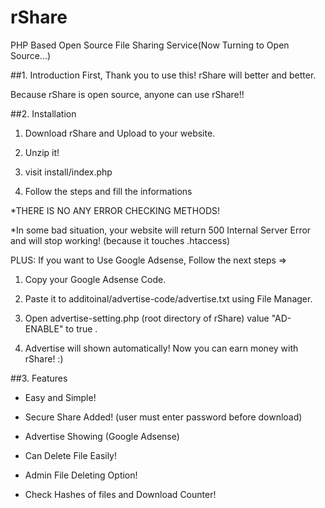 # rShare
PHP Based Open Source File Sharing Service(Now Turning to Open Source...)

##1. Introduction
First, Thank you to use this! rShare will better and better. 

Because rShare is open source, anyone can use rShare!!

##2. Installation
1. Download rShare and Upload to your website.
2. Unzip it!

3. visit install/index.php

4. Follow the steps and fill the informations

*THERE IS NO ANY ERROR CHECKING METHODS!

*In some bad situation, your website will return 500 Internal Server Error and will stop working! (because it touches .htaccess)

PLUS: If you want to Use Google Adsense, Follow the next steps =>

1. Copy your Google Adsense Code.

2. Paste it to additoinal/advertise-code/advertise.txt using File Manager.

3. Open advertise-setting.php (root directory of rShare) value "AD-ENABLE" to true .

4. Advertise will shown automatically! Now you can earn money with rShare! :)

##3. Features

- Easy and Simple!

- Secure Share Added! (user must enter password before download)

- Advertise Showing (Google Adsense)

- Can Delete File Easily!

- Admin File Deleting Option!

- Check Hashes of files and Download Counter!

